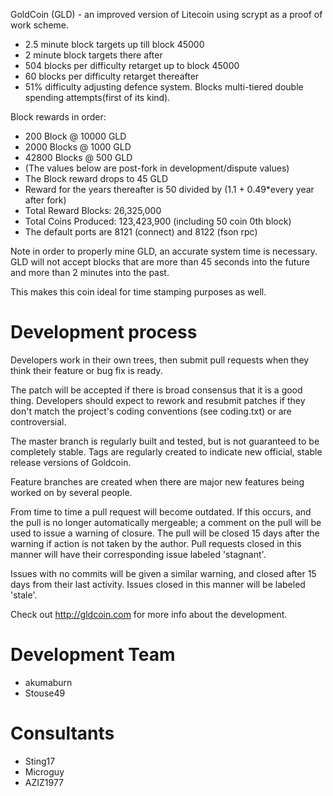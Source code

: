 GoldCoin (GLD) - an improved version of Litecoin using scrypt as a proof of work scheme.
 - 2.5 minute block targets up till block 45000
 - 2 minute block targets there after
 - 504 blocks per difficulty retarget up to block 45000
 - 60 blocks per difficulty retarget thereafter
 - 51% difficulty adjusting defence system. Blocks multi-tiered double spending attempts(first of its kind).

Block rewards in order:

 - 200 Block @ 10000 GLD
 - 2000	Blocks @ 1000 GLD
 - 42800 Blocks @ 500 GLD
 - (The values below are post-fork in development/dispute values)
 - The Block reward drops to 45 GLD
 - Reward for the years thereafter is 50 divided by (1.1 + 0.49*every year after fork)
 - Total Reward Blocks: 26,325,000
 - Total Coins Produced: 123,423,900 (including 50 coin 0th block)
 - The default ports are 8121 (connect) and 8122 (fson rpc)
 
 Note in order to properly mine GLD, an accurate system time is necessary. 
 GLD will not accept blocks that are more than 45 seconds into the future and more than 2 minutes into the past.
 
 This makes this coin ideal for time stamping purposes as well.

Development process
===================

Developers work in their own trees, then submit pull requests when
they think their feature or bug fix is ready.

The patch will be accepted if there is broad consensus that it is a
good thing.  Developers should expect to rework and resubmit patches
if they don't match the project's coding conventions (see coding.txt)
or are controversial.

The master branch is regularly built and tested, but is not guaranteed
to be completely stable. Tags are regularly created to indicate new
official, stable release versions of Goldcoin.

Feature branches are created when there are major new features being
worked on by several people.

From time to time a pull request will become outdated. If this occurs, and
the pull is no longer automatically mergeable; a comment on the pull will
be used to issue a warning of closure. The pull will be closed 15 days
after the warning if action is not taken by the author. Pull requests closed
in this manner will have their corresponding issue labeled 'stagnant'.

Issues with no commits will be given a similar warning, and closed after
15 days from their last activity. Issues closed in this manner will be 
labeled 'stale'. 

Check out http://gldcoin.com for more info about the development.

Development Team
================
- akumaburn
- Stouse49

Consultants
================
- Sting17
- Microguy
- AZIZ1977

